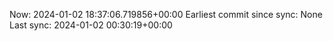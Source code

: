 Now: 2024-01-02 18:37:06.719856+00:00 Earliest commit since sync: None Last sync: 2024-01-02 00:30:19+00:00
